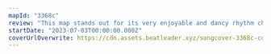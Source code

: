 ```yaml
---
mapId: "3368c"
review: "This map stands out for its very enjoyable and dancy rhythm choices,  excellent representation and engaging patterns on all 3 diffs and its sweet lightshow in the rock mixtape environment!"
startDate: "2023-07-03T00:00:00.000Z"
coverUrlOverwrite: https://cdn.assets.beatleader.xyz/songcover-3368c-cover.jpg
---
```

